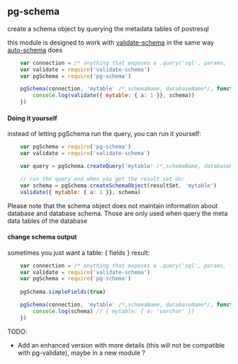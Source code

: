 pg-schema
---------

create a schema object by querying the metadata tables of postresql

this module is designed to work with [validate-schema](https://github.com/segmentio/validate-schema) in the same way [auto-schema](https://github.com/segmentio/auto-schema) does

```javascript	
    var connection = /* anything that exposes a .query('sql', params, function(err, results) {}) interface to a postgresql server */
    var validate = require('validate-schema')
    var pgSchema = require('pg-schema')

    pgSchema(connection, 'mytable' /*,schemaName, databaseName*/, function(err, schema) {		
        console.log(validate({ mytable: { a: 1 }}, schema))
    })
```

#### Doing it yourself
instead of letting pgSchema run the query, you can run it yourself:
```javascript
    var pgSchema = require('pg-schema')
    var validate = require('validate-schema')

    var query = pgSchema.createQuery('mytable' /*,schemaName, databaseName*/)

    // run the query and when you get the result set do:
    var schema = pgSchema.createSchemaObject(resultSet, 'mytable')
    validate({ mytable: { a: 1 }}, schema)
```
Please note that the schema object does not maintain information about database and database schema. Those are only used when query the meta data tables of the database

#### change schema output
sometimes you just want a table: { fields } result:
```javascript
    var connection = /* anything that exposes a .query('sql', params, function(err, results) {}) interface to a postgresql server */
    var validate = require('validate-schema')
    var pgSchema = require('pg-schema')
    
    pgSchema.simpleFields(true)

    pgSchema(connection, 'mytable' /*,schemaName, databaseName*/, function(err, schema) {       
        console.log(schema) // { mytable: { a: 'varchar' }}
    })
```

TODO:
- Add an enhanced version with more details (this will not be compatible with pg-validate), maybe in a new module ?